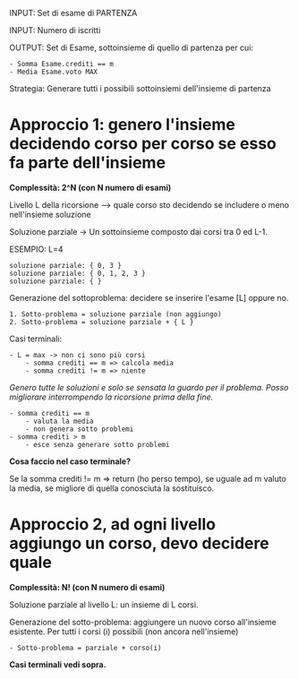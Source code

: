 INPUT: Set di esame di PARTENZA

INPUT: Numero di iscritti

OUTPUT: Set di Esame, sottoinsieme di quello di partenza per cui:

    - Somma Esame.crediti == m
    - Media Esame.voto MAX

Strategia: Generare tutti i possibili sottoinsiemi dell'insieme di partenza

# Approccio 1: genero l'insieme decidendo corso per corso se esso fa parte dell'insieme

**Complessità: 2^N (con N numero di esami)**

Livello L della ricorsione --> quale corso sto decidendo se includere o meno nell'insieme soluzione

Soluzione parziale -> Un sottoinsieme composto dai corsi tra 0 ed L-1.

ESEMPIO: L=4

    soluzione parziale: { 0, 3 }
    soluzione parziale: { 0, 1, 2, 3 }
    soluzione parziale: { }

Generazione del sottoproblema: decidere se inserire l'esame [L] oppure no.

    1. Sotto-problema = soluzione parziale (non aggiungo)
    2. Sotto-problema = soluzione parziale + { L }

Casi terminali:

    - L = max -> non ci sono più corsi
        - somma crediti == m => calcola media
        - somma crediti != m => niente

_Genero tutte le soluzioni e solo se sensata la guardo per il problema. Posso migliorare interrompendo la ricorsione prima della fine._

    - somma crediti == m
        - valuta la media
        - non genera sotto problemi
    - somma crediti > m
        - esce senza generare sotto problemi

**Cosa faccio nel caso terminale?**

Se la somma crediti != m => return (ho perso tempo), se uguale ad m valuto la media, se migliore di quella conosciuta la sostituisco.

# Approccio 2, ad ogni livello aggiungo un corso, devo decidere quale

**Complessità: N! (con N numero di esami)**

Soluzione parziale al livello L: un insieme di L corsi.

Generazione del sotto-problema: aggiungere un nuovo corso all'insieme esistente. Per tutti i corsi (i) possibili (non ancora nell'insieme)

    - Sotto-problema = parziale + corso(i)

**Casi terminali vedi sopra.**
